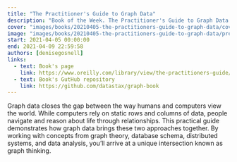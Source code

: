 ```yaml
---
title: "The Practitioner's Guide to Graph Data"
description: "Book of the Week. The Practitioner's Guide to Graph Data by Denise Gosnell"
cover: "images/books/20210405-the-practitioners-guide-to-graph-data/cover.jpg"
image: "images/books/20210405-the-practitioners-guide-to-graph-data/preview.jpg"
start: 2021-04-05 00:00:00
end: 2021-04-09 22:59:58
authors: [denisegosnell]
links: 
  - text: Book's page
    link: https://www.oreilly.com/library/view/the-practitioners-guide/9781492044062/
  - text: Book's GutHub repository
    link: https://github.com/datastax/graph-book
---
```


Graph data closes the gap between the way humans and computers view the world. While computers
rely on static rows and columns of data, people navigate and reason about life through relationships.
This practical guide demonstrates how graph data brings these two approaches together.
By working with concepts from graph theory, database schema, distributed systems, and data analysis,
you’ll arrive at a unique intersection known as graph thinking.